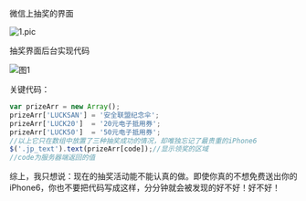 微信上抽奖的界面

![1.pic](/Users/LiuKuan/Desktop/1.pic.jpg)

​抽奖界面后台实现代码

![图1](/Users/LiuKuan/Desktop/图1.png)

关键代码：

``` javascript
var prizeArr = new Array();
prizeArr['LUCKSAN'] = '安全联盟纪念伞';
prizeArr['LUCK20']  = '20元电子抵用券';
prizeArr['LUCK50']  = '50元电子抵用券';
//以上它只在数组中放置了三种抽奖成功的情况，却唯独忘记了最贵重的iPhone6
$('.jp_text').text(prizeArr[code]);//显示领奖的区域
//code为服务器端返回的值
```

综上，我只想说：现在的抽奖活动能不能认真的做。即使你真的不想免费送出你的iPhone6，你也不要把代码写成这样，分分钟就会被发现的好不好！好不好！